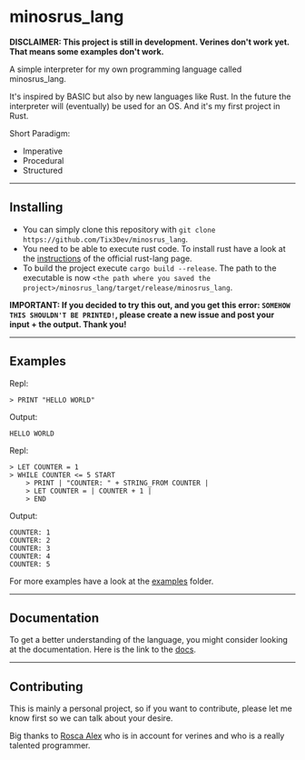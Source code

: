# minosrus_lang

**DISCLAIMER: This project is still in development. Verines don't work yet. That means some examples don't work.**

A simple interpreter for my own programming language called minosrus_lang. 

It's inspired by BASIC but also by new languages like Rust. In the future the interpreter will (eventually) be used for an OS. And it's my first project in Rust.

Short Paradigm:
- Imperative
- Procedural
- Structured

----

## Installing

- You can simply clone this repository with ```git clone https://github.com/Tix3Dev/minosrus_lang```.
- You need to be able to execute rust code. To install rust have a look at the [instructions](https://www.rust-lang.org/tools/install) of the official rust-lang page.
- To build the project execute ```cargo build --release```. The path to the executable is now ```<the path where you saved the project>/minosrus_lang/target/release/minosrus_lang```. 

**IMPORTANT: If you decided to try this out, and you get this error: ```SOMEHOW THIS SHOULDN'T BE PRINTED!```, please create a new issue and post your input + the output. Thank you!**

----

## Examples

Repl:
```
> PRINT "HELLO WORLD"
```
Output:
```
HELLO WORLD
```

Repl:
```
> LET COUNTER = 1
> WHILE COUNTER <= 5 START
	> PRINT | "COUNTER: " + STRING_FROM COUNTER |
	> LET COUNTER = | COUNTER + 1 |
	> END
``` 
Output:
```
COUNTER: 1
COUNTER: 2
COUNTER: 3
COUNTER: 4
COUNTER: 5
```

For more examples have a look at the [examples](https://github.com/Tix3Dev/minosrus_lang/tree/master/examples) folder.

----

## Documentation

To get a better understanding of the language, you might consider looking at the documentation. Here is the link to the [docs](https://github.com/Tix3Dev/minosrus_lang/tree/master/docs).

----

## Contributing

This is mainly a personal project, so if you want to contribute, please let me know first so we can talk about your desire.

Big thanks to [Rosca Alex](https://github.com/roscale) who is in account for verines and who is a really talented programmer.
